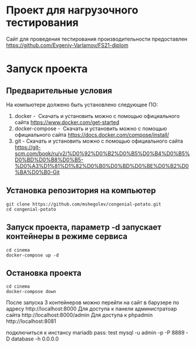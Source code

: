 # Проект для нагрузочного тестирования
Сайт для проведения тестирования производительности предоставлен https://github.com/Evgeniy-Varlamov/FS21-diplom

# Запуск проекта
## Предварительные условия
На компьютере должено быть установлено следующее ПО:
1. docker -  Скачать и установить можно с помощью официального сайта https://www.docker.com/get-started
2. docker-compose -  Скачать и установить можно с помощью официального сайта https://docs.docker.com/compose/install/
3. git - Скачать и установить можно с помощью официального сайта https://git-scm.com/book/ru/v2/%D0%92%D0%B2%D0%B5%D0%B4%D0%B5%D0%BD%D0%B8%D0%B5-%D0%A3%D1%81%D1%82%D0%B0%D0%BD%D0%BE%D0%B2%D0%BA%D0%B0-Git

## Установка репозитория на компьютер
    git clone https://github.com/mshegolev/congenial-potato.git
    cd congenial-potato
## Запуск проекта, параметр -d запускает контейнеры в режиме сервиса 
    cd cinema
    docker-compose up -d
## Остановка проекта
    cd cinema
    docker-compose down

После запуска 3 контейнеров можно перейти на сайт в барузере по адресу http://localhost:8000
Для доступа к панели администратоар сайта http://localhost:8000/admin
Для доступа к phpadmin http://localhost:8081


подключиться к инстансу mariadb pass: test
mysql -u admin -p -P 8889 -D database -h 0.0.0.0